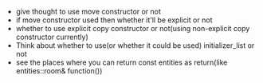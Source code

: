 * give thought to use move constructor or not
* if move constructor used then whether it'll be explicit or not
* whether to use explicit copy constructor or not(using non-explicit copy constructor currently)
* Think about whether to use(or whether it could be used) initializer_list or not
* see the places where you can return const entities as return(like entities::room& function())
